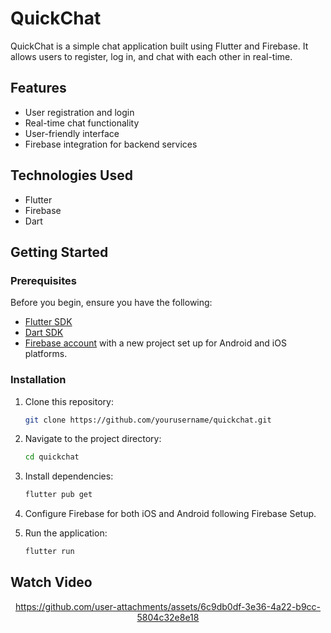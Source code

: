 # QuickChat

QuickChat is a simple chat application built using Flutter and Firebase. It allows users to register, log in, and chat with each other in real-time.

## Features

- User registration and login
- Real-time chat functionality
- User-friendly interface
- Firebase integration for backend services

## Technologies Used

- Flutter
- Firebase
- Dart

## Getting Started

### Prerequisites

Before you begin, ensure you have the following:

- [Flutter SDK](https://flutter.dev/docs/get-started/install)
- [Dart SDK](https://dart.dev/get-dart)
- [Firebase account](https://firebase.google.com/) with a new project set up for Android and iOS platforms.

### Installation

1. Clone this repository:

   ```bash
   git clone https://github.com/yourusername/quickchat.git
2. Navigate to the project directory:
   ```bash
   cd quickchat
3. Install dependencies:
   ```bash
   flutter pub get
4. Configure Firebase for both iOS and Android following Firebase Setup.
5. Run the application:
   ```bash
   flutter run
## Watch Video
<div align="center">

https://github.com/user-attachments/assets/6c9db0df-3e36-4a22-b9cc-5804c32e8e18

</div>
